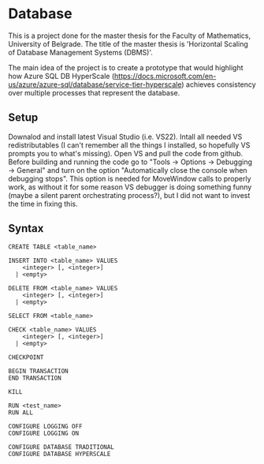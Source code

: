 # Database

This is a project done for the master thesis for the Faculty of Mathematics, University of Belgrade.
The title of the master thesis is 'Horizontal Scaling of Database Management Systems (DBMS)'.

The main idea of the project is to create a prototype that would highlight how Azure SQL DB HyperScale (https://docs.microsoft.com/en-us/azure/azure-sql/database/service-tier-hyperscale) achieves consistency over multiple processes that represent the database.

## Setup

Downalod and install latest Visual Studio (i.e. VS22). Intall all needed VS redistributables (I can't remember all the things I installed, so hopefully VS prompts you to what's missing).
Open VS and pull the code from github.
Before building and running the code go to "Tools -> Options -> Debugging -> General" and turn on the option "Automatically close the console when debugging stops". This option is needed for MoveWindow calls to properly work, as without it for some reason VS debugger is doing something funny (maybe a silent parent orchestrating process?), but I did not want to invest the time in fixing this.

## Syntax

<pre><code>CREATE TABLE <<a>table_name>

INSERT INTO <<a>table_name> VALUES
    <<a>integer> [, <<a>integer>]
  | <<a>empty>

DELETE FROM <<a>table_name> VALUES
    <<a>integer> [, <<a>integer>]
  | <<a>empty>

SELECT FROM <<a>table_name>

CHECK <<a>table_name> VALUES
    <<a>integer> [, <<a>integer>]
  | <<a>empty>

CHECKPOINT

BEGIN TRANSACTION
END TRANSACTION

KILL

RUN <<a>test_name>
RUN ALL

CONFIGURE LOGGING OFF
CONFIGURE LOGGING ON

CONFIGURE DATABASE TRADITIONAL
CONFIGURE DATABASE HYPERSCALE</code></pre>
